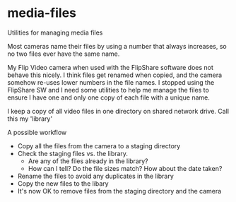 # media-files
Utilities for managing media files

Most cameras name their files by using a number that always increases, so
no two files ever have the same name.

My Flip Video camera when used with the FlipShare software does not behave
this nicely.  I think files get renamed when copied, and the camera somehow
re-uses lower numbers in the file names.  I stopped using the FlipShare SW
and I need some utilities to help me manage the files to ensure I have one
and only one copy of each file with a unique name.

I keep a copy of all video files in one directory on shared network drive.
Call this my 'library'

A possible workflow
- Copy all the files from the camera to a staging directory
- Check the staging files vs. the library.
  - Are any of the files already in the library?
  - How can I tell?  Do the file sizes match?  How about the date taken?
- Rename the files to avoid any duplicates in the library
- Copy the new files to the libary
- It's now OK to remove files from the staging directory and the camera 
